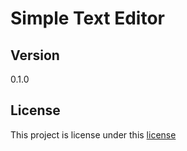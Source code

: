 # Simple Text Editor
## Version
0.1.0
## License
This project is license under this [license](LICENSE.txt)